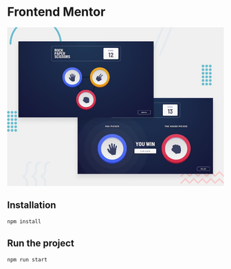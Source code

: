 # Frontend Mentor 

![social](https://raw.githubusercontent.com/andresebb/piedra-papel-tijeras/master/src/images/desktop-preview.jpg)


## Installation

```js
npm install
```

## Run the project
```js
npm run start
```
